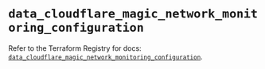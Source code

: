 # `data_cloudflare_magic_network_monitoring_configuration`

Refer to the Terraform Registry for docs: [`data_cloudflare_magic_network_monitoring_configuration`](https://registry.terraform.io/providers/cloudflare/cloudflare/5.6.0/docs/data-sources/magic_network_monitoring_configuration).
